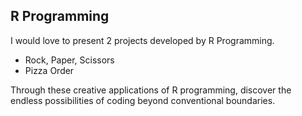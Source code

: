 ## R Programming

I would love to present 2 projects developed by R Programming.
- Rock, Paper, Scissors 
- Pizza Order

Through these creative applications of R programming, discover the endless possibilities of coding beyond conventional boundaries.
